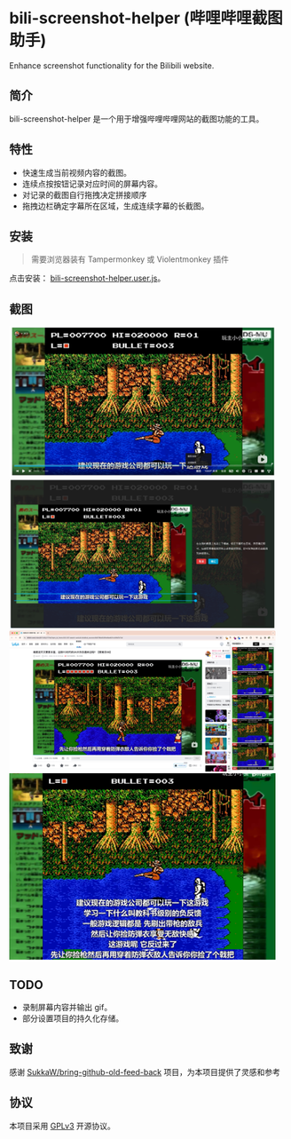 # bili-screenshot-helper (哔哩哔哩截图助手)

Enhance screenshot functionality for the Bilibili website.

## 简介

bili-screenshot-helper 是一个用于增强哔哩哔哩网站的截图功能的工具。

## 特性

- 快速生成当前视频内容的截图。
- 连续点按按钮记录对应时间的屏幕内容。
- 对记录的截图自行拖拽决定拼接顺序
- 拖拽边栏确定字幕所在区域，生成连续字幕的长截图。

## 安装

> 需要浏览器装有 Tampermonkey 或 Violentmonkey 插件

点击安装： [bili-screenshot-helper.user.js](https://unpkg.com/bili-screenshot-helper/dist/bili-screenshot-helper.user.js)。

## 截图

<img src="images/Xnip2024-01-07_17-39-16.jpg" alt="操作面板" width="480"/>
<img src="images/Xnip2024-01-07_17-39-32.jpg" alt="字幕选择" width="480"/>
<img src="images/Xnip2024-01-07_17-40-14.jpg" alt="截图收集" width="480"/>
<img src="images/result.png" alt="拼接结果" width="480"/>

## TODO

- 录制屏幕内容并输出 gif。
- 部分设置项目的持久化存储。

## 致谢

感谢 [SukkaW/bring-github-old-feed-back](https://github.com/SukkaW/bring-github-old-feed-back) 项目，为本项目提供了灵感和参考

## 协议

本项目采用 [GPLv3](https://www.gnu.org/licenses/gpl-3.0.html) 开源协议。
